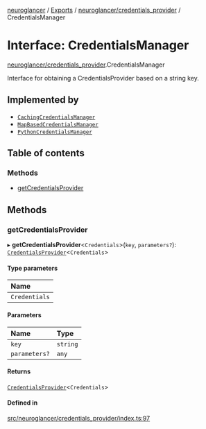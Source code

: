[neuroglancer](../README.md) / [Exports](../modules.md) / [neuroglancer/credentials\_provider](../modules/neuroglancer_credentials_provider.md) / CredentialsManager

# Interface: CredentialsManager

[neuroglancer/credentials_provider](../modules/neuroglancer_credentials_provider.md).CredentialsManager

Interface for obtaining a CredentialsProvider based on a string key.

## Implemented by

- [`CachingCredentialsManager`](../classes/neuroglancer_credentials_provider.CachingCredentialsManager.md)
- [`MapBasedCredentialsManager`](../classes/neuroglancer_credentials_provider.MapBasedCredentialsManager.md)
- [`PythonCredentialsManager`](../classes/neuroglancer_python_integration_credentials_provider.PythonCredentialsManager.md)

## Table of contents

### Methods

- [getCredentialsProvider](neuroglancer_credentials_provider.CredentialsManager.md#getcredentialsprovider)

## Methods

### getCredentialsProvider

▸ **getCredentialsProvider**<`Credentials`\>(`key`, `parameters?`): [`CredentialsProvider`](../classes/neuroglancer_credentials_provider.CredentialsProvider.md)<`Credentials`\>

#### Type parameters

| Name |
| :------ |
| `Credentials` |

#### Parameters

| Name | Type |
| :------ | :------ |
| `key` | `string` |
| `parameters?` | `any` |

#### Returns

[`CredentialsProvider`](../classes/neuroglancer_credentials_provider.CredentialsProvider.md)<`Credentials`\>

#### Defined in

[src/neuroglancer/credentials_provider/index.ts:97](https://github.com/ActiveBrainAtlas2/neuroglancer/blob/034b457d/src/neuroglancer/credentials_provider/index.ts#L97)
